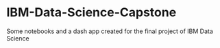 # IBM-Data-Science-Capstone
Some notebooks and a dash app created for the final project of IBM Data Science
